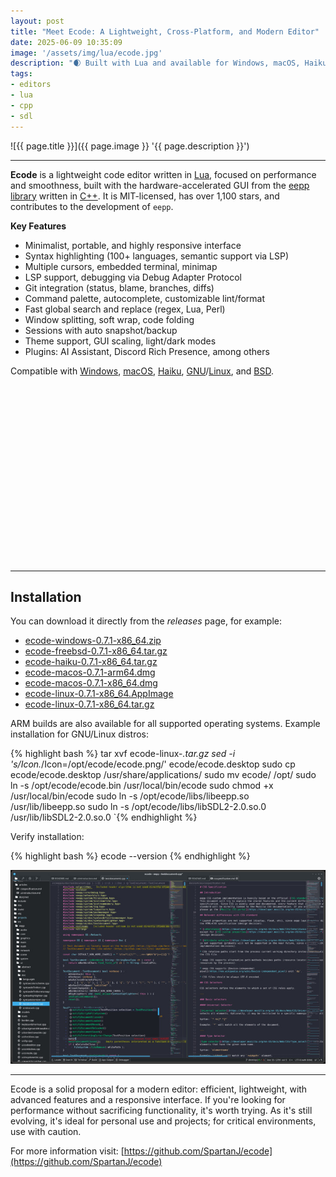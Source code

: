 ```yaml
---
layout: post
title: "Meet Ecode: A Lightweight, Cross-Platform, and Modern Editor"
date: 2025-06-09 10:35:09
image: '/assets/img/lua/ecode.jpg'
description: "🌒 Built with Lua and available for Windows, macOS, Haiku, GNU/Linux & BSD."
tags:
- editors
- lua
- cpp
- sdl
---
```


![{{ page.title }}]({{ page.image }} '{{ page.description }}')

---

**Ecode** is a lightweight code editor written in [Lua](https://terminalroot.com/tags#lua), focused on performance and smoothness, built with the hardware-accelerated GUI from the [eepp library](https://github.com/SpartanJ/eepp) written in [C++](https://terminalroot.com/tags#cpp). It is MIT-licensed, has over 1,100 stars, and contributes to the development of `eepp`.

**Key Features**

* Minimalist, portable, and highly responsive interface  
* Syntax highlighting (100+ languages, semantic support via LSP)  
* Multiple cursors, embedded terminal, minimap  
* LSP support, debugging via Debug Adapter Protocol  
* Git integration (status, blame, branches, diffs)  
* Command palette, autocomplete, customizable lint/format  
* Fast global search and replace (regex, Lua, Perl)  
* Window splitting, soft wrap, code folding  
* Sessions with auto snapshot/backup  
* Theme support, GUI scaling, light/dark modes  
* Plugins: AI Assistant, Discord Rich Presence, among others

Compatible with [Windows](https://terminalroot.com/tags#windows), [macOS](https://terminalroot.com/tags#macos), [Haiku](https://terminalroot.com/meet-haiku-an-operating-system-written-in-cpp/), [GNU](https://terminalroot.com/tags#gnu)/[Linux](https://terminalroot.com/tags#gnulinux), and [BSD](https://terminalroot.com/tags#bsd).


<!-- SQUARE - GAMES ROOT -->
<script async src="//pagead2.googlesyndication.com/pagead/js/adsbygoogle.js"></script>
<ins class="adsbygoogle"
style="display:inline-block;width:336px;height:280px"
data-ad-client="ca-pub-2838251107855362"
data-ad-slot="5351066970"></ins>
<script>
(adsbygoogle = window.adsbygoogle || []).push({});
</script>

---

## Installation
You can download it directly from the *releases* page, for example:

+ [ecode-windows-0.7.1-x86_64.zip](https://github.com/SpartanJ/ecode/releases/download/ecode-0.7.1/ecode-windows-0.7.1-x86_64.zip)  
+ [ecode-freebsd-0.7.1-x86_64.tar.gz](https://github.com/SpartanJ/ecode/releases/download/ecode-0.7.1/ecode-freebsd-0.7.1-x86_64.tar.gz)  
+ [ecode-haiku-0.7.1-x86_64.tar.gz](https://github.com/SpartanJ/ecode/releases/download/ecode-0.7.1/ecode-haiku-0.7.1-x86_64.tar.gz)  
+ [ecode-macos-0.7.1-arm64.dmg](https://github.com/SpartanJ/ecode/releases/download/ecode-0.7.1/ecode-macos-0.7.1-arm64.dmg)  
+ [ecode-macos-0.7.1-x86_64.dmg](https://github.com/SpartanJ/ecode/releases/download/ecode-0.7.1/ecode-macos-0.7.1-x86_64.dmg)  
+ [ecode-linux-0.7.1-x86_64.AppImage](https://github.com/SpartanJ/ecode/releases/download/ecode-0.7.1/ecode-linux-0.7.1-x86_64.AppImage)  
+ [ecode-linux-0.7.1-x86_64.tar.gz](https://github.com/SpartanJ/ecode/releases/download/ecode-0.7.1/ecode-linux-0.7.1-x86_64.tar.gz)

ARM builds are also available for all supported operating systems. Example installation for GNU/Linux distros:

{% highlight bash %}
tar xvf ecode-linux-*.tar.gz
sed -i 's/Icon.*/Icon=\/opt\/ecode\/ecode.png/' ecode/ecode.desktop
sudo cp ecode/ecode.desktop /usr/share/applications/
sudo mv ecode/ /opt/
sudo ln -s /opt/ecode/ecode.bin /usr/local/bin/ecode
sudo chmod +x /usr/local/bin/ecode
sudo ln -s /opt/ecode/libs/libeepp.so /usr/lib/libeepp.so
sudo ln -s /opt/ecode/libs/libSDL2-2.0.so.0 /usr/lib/libSDL2-2.0.so.0
`{% endhighlight %}

Verify installation:

{% highlight bash %}
ecode --version
{% endhighlight %}

![Ecode](/assets/img/lua/ecode-run.jpg)

---

Ecode is a solid proposal for a modern editor: efficient, lightweight, with advanced features and a responsive interface. If you're looking for performance without sacrificing functionality, it's worth trying. As it's still evolving, it's ideal for personal use and projects; for critical environments, use with caution.

For more information visit: [https://github.com/SpartanJ/ecode](https://github.com/SpartanJ/ecode)

